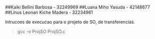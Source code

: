 ##Kaiki Bellini Barbosa - 32249969
##Luana Miho Yasuda - 42148677
##Linus Leonan Kiche Madera - 32234961

Intrucoes de execucao para o projeto de SO, de transferencias.

>gcc -o ProjSO ProjSO.c
